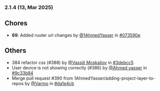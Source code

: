 ### 2.1.4 (13, Mar 2025)
## Chores
- **69**: Added ruuter url changes by [<u>@1AhmedYasser</u>](https://www.github.com/1AhmedYasser) in [#073590e](https://github.com/buerokratt/Chat-Widget/commit/073590e)
## Others
- 384 refactor css (#388) by [<u>@Vassili Moskaljov</u>](https://www.github.com/VassiliMoskaljov) in [#3debcc5](https://github.com/buerokratt/Chat-Widget/commit/3debcc5)
- User device is not showing correctly (#386) by [<u>@Ahmed yasser</u>](https://www.github.com/Ahmedyasser) in [#9c33b84](https://github.com/buerokratt/Chat-Widget/commit/9c33b84)
- Merge pull request #390 from 1AhmedYasser/adding-project-layer-to-repos by [<u>@Varmo</u>](https://www.github.com/Varmo) in [#da1e4cb](https://github.com/buerokratt/Chat-Widget/commit/da1e4cb)
